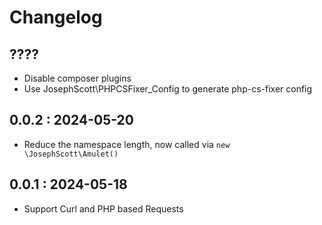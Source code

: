 # Changelog


## ????
- Disable composer plugins
- Use JosephScott\PHPCSFixer_Config to generate php-cs-fixer config


## 0.0.2 : 2024-05-20
- Reduce the namespace length, now called via `new \JosephScott\Amulet()`


## 0.0.1 : 2024-05-18
- Support Curl and PHP based Requests
